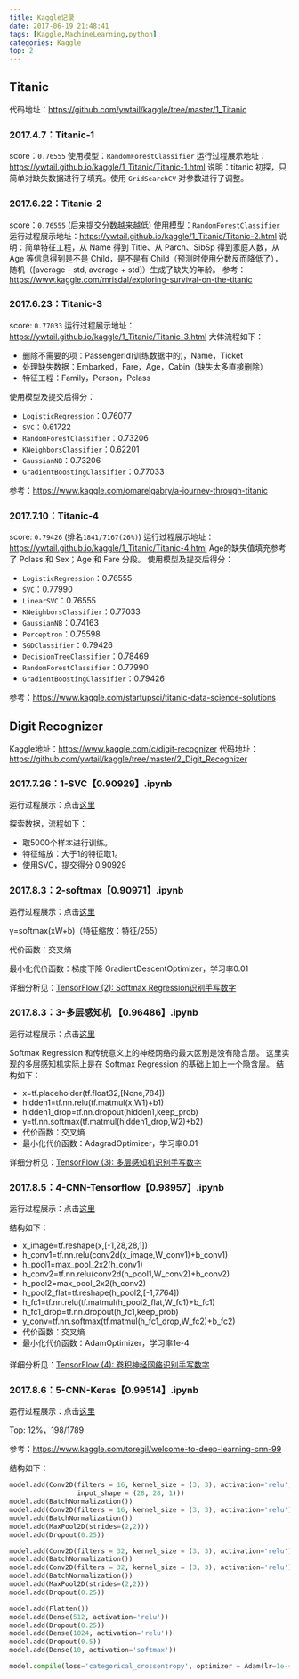 ```yaml
---
title: Kaggle记录
date: 2017-06-19 21:48:41
tags: [Kaggle,MachineLearning,python]
categories: Kaggle
top: 2
---
```


## Titanic
代码地址：https://github.com/ywtail/kaggle/tree/master/1_Titanic
### 2017.4.7：Titanic-1
score：`0.76555`
使用模型：`RandomForestClassifier`
运行过程展示地址：https://ywtail.github.io/kaggle/1_Titanic/Titanic-1.html
说明：titanic 初探，只简单对缺失数据进行了填充。使用 `GridSearchCV` 对参数进行了调整。

### 2017.6.22：Titanic-2
score：`0.76555` (后来提交分数越来越低)
使用模型：`RandomForestClassifier`
运行过程展示地址：https://ywtail.github.io/kaggle/1_Titanic/Titanic-2.html
说明：简单特征工程，从 Name 得到 Title、从 Parch、SibSp 得到家庭人数，从 Age 等信息得到是不是 Child，是不是有 Child（预测时使用分数反而降低了），随机（[average - std, average + std]）生成了缺失的年龄。
参考：https://www.kaggle.com/mrisdal/exploring-survival-on-the-titanic

### 2017.6.23：Titanic-3
score: `0.77033`
运行过程展示地址：https://ywtail.github.io/kaggle/1_Titanic/Titanic-3.html
大体流程如下：
- 删除不需要的项：PassengerId(训练数据中的)，Name，Ticket
- 处理缺失数据：Embarked，Fare，Age，Cabin（缺失太多直接删除）
- 特征工程：Family，Person，Pclass

使用模型及提交后得分：
- `LogisticRegression`：0.76077
- `SVC`：0.61722
- `RandomForestClassifier`：0.73206
- `KNeighborsClassifier`：0.62201
- `GaussianNB`：0.73206
- `GradientBoostingClassifier`：0.77033

参考：https://www.kaggle.com/omarelgabry/a-journey-through-titanic

### 2017.7.10：Titanic-4
score: `0.79426` (排名`1841/7167(26%)`)
运行过程展示地址：https://ywtail.github.io/kaggle/1_Titanic/Titanic-4.html
Age的缺失值填充参考了 Pclass 和 Sex；Age 和 Fare 分段。
使用模型及提交后得分：
- `LogisticRegression`：0.76555
- `SVC`：0.77990
- `LinearSVC`：0.76555
- `KNeighborsClassifier`：0.77033
- `GaussianNB`：0.74163
- `Perceptron`：0.75598
- `SGDClassifier`：0.79426
- `DecisionTreeClassifier`：0.78469
- `RandomForestClassifier`：0.77990
- `GradientBoostingClassifier`：0.79426

参考：https://www.kaggle.com/startupsci/titanic-data-science-solutions

## Digit Recognizer
Kaggle地址：https://www.kaggle.com/c/digit-recognizer
代码地址：https://github.com/ywtail/kaggle/tree/master/2_Digit_Recognizer

### 2017.7.26：1-SVC【0.90929】.ipynb
运行过程展示：点击[这里](https://ywtail.github.io/kaggle/2_Digit_Recognizer/1-SVC%E3%80%900.90929%E3%80%91.html)

探索数据，流程如下：
- 取5000个样本进行训练。
- 特征缩放：大于1的特征取1。
- 使用SVC，提交得分 0.90929


### 2017.8.3：2-softmax【0.90971】.ipynb
运行过程展示：点击[这里](https://ywtail.github.io/kaggle/2_Digit_Recognizer/2-Softmax+Regression%E3%80%900.90971%E3%80%91.html)

y=softmax(xW+b)（特征缩放：特征/255）

代价函数：交叉熵

最小化代价函数：梯度下降 GradientDescentOptimizer，学习率0.01

详细分析见：[TensorFlow (2): Softmax Regression识别手写数字](http://ywtail.github.io/2017/06/02/TensorFlow-2-Softmax-Regression%E8%AF%86%E5%88%AB%E6%89%8B%E5%86%99%E6%95%B0%E5%AD%97/)


### 2017.8.3：3-多层感知机 【0.96486】.ipynb
运行过程展示：点击[这里](https://ywtail.github.io/kaggle/2_Digit_Recognizer/3-%E5%A4%9A%E5%B1%82%E6%84%9F%E7%9F%A5%E6%9C%BA+%E3%80%900.96486%E3%80%91.html)

Softmax Regression 和传统意义上的神经网络的最大区别是没有隐含层。
这里实现的多层感知机实际上是在 Softmax Regression 的基础上加上一个隐含层。
结构如下：
- x=tf.placeholder(tf.float32,[None,784])
- hidden1=tf.nn.relu(tf.matmul(x,W1)+b1)
- hidden1_drop=tf.nn.dropout(hidden1,keep_prob)
- y=tf.nn.softmax(tf.matmul(hidden1_drop,W2)+b2)
- 代价函数：交叉熵
- 最小化代价函数：AdagradOptimizer，学习率0.01

详细分析见：[TensorFlow (3): 多层感知机识别手写数字](http://ywtail.github.io/2017/06/03/TensorFlow-3-%E5%A4%9A%E5%B1%82%E6%84%9F%E7%9F%A5%E6%9C%BA%E8%AF%86%E5%88%AB%E6%89%8B%E5%86%99%E6%95%B0%E5%AD%97/)

### 2017.8.5：4-CNN-Tensorflow【0.98957】.ipynb
运行过程展示：点击[这里](https://ywtail.github.io/kaggle/2_Digit_Recognizer/4-CNN-Tensorflow%E3%80%900.98957%E3%80%91.html)

结构如下：
- x_image=tf.reshape(x,[-1,28,28,1])
- h_conv1=tf.nn.relu(conv2d(x_image,W_conv1)+b_conv1)
- h_pool1=max_pool_2x2(h_conv1)
- h_conv2=tf.nn.relu(conv2d(h_pool1,W_conv2)+b_conv2)
- h_pool2=max_pool_2x2(h_conv2)
- h_pool2_flat=tf.reshape(h_pool2,[-1,7*7*64])
- h_fc1=tf.nn.relu(tf.matmul(h_pool2_flat,W_fc1)+b_fc1)
- h_fc1_drop=tf.nn.dropout(h_fc1,keep_prob)
- y_conv=tf.nn.softmax(tf.matmul(h_fc1_drop,W_fc2)+b_fc2)
- 代价函数：交叉熵
- 最小化代价函数：AdamOptimizer，学习率1e-4

详细分析见：[TensorFlow (4): 卷积神经网络识别手写数字](http://ywtail.github.io/2017/06/05/TensorFlow-4-%E5%8D%B7%E7%A7%AF%E7%A5%9E%E7%BB%8F%E7%BD%91%E7%BB%9C%E8%AF%86%E5%88%AB%E6%89%8B%E5%86%99%E6%95%B0%E5%AD%97/)

### 2017.8.6：5-CNN-Keras【0.99514】.ipynb
运行过程展示：点击[这里](https://ywtail.github.io/kaggle/2_Digit_Recognizer/5-CNN-Keras%E3%80%900.99514%E3%80%91.html)

Top: 12%，198/1789

参考：https://www.kaggle.com/toregil/welcome-to-deep-learning-cnn-99

结构如下：
```python
model.add(Conv2D(filters = 16, kernel_size = (3, 3), activation='relu',
                 input_shape = (28, 28, 1)))
model.add(BatchNormalization())
model.add(Conv2D(filters = 16, kernel_size = (3, 3), activation='relu'))
model.add(BatchNormalization())
model.add(MaxPool2D(strides=(2,2)))
model.add(Dropout(0.25))

model.add(Conv2D(filters = 32, kernel_size = (3, 3), activation='relu'))
model.add(BatchNormalization())
model.add(Conv2D(filters = 32, kernel_size = (3, 3), activation='relu'))
model.add(BatchNormalization())
model.add(MaxPool2D(strides=(2,2)))
model.add(Dropout(0.25))

model.add(Flatten())
model.add(Dense(512, activation='relu'))
model.add(Dropout(0.25))
model.add(Dense(1024, activation='relu'))
model.add(Dropout(0.5))
model.add(Dense(10, activation='softmax'))

model.compile(loss='categorical_crossentropy', optimizer = Adam(lr=1e-4), metrics=["accuracy"])
```